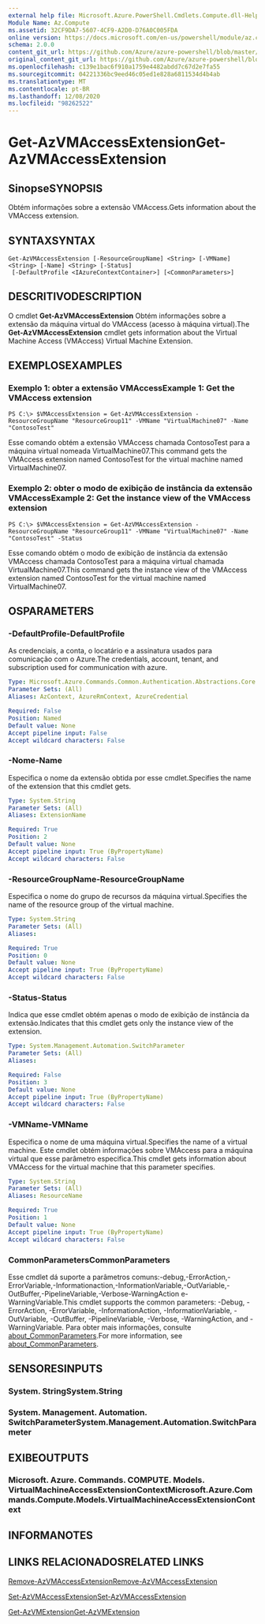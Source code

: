 ```yaml
---
external help file: Microsoft.Azure.PowerShell.Cmdlets.Compute.dll-Help.xml
Module Name: Az.Compute
ms.assetid: 32CF9DA7-5607-4CF9-A2D0-D76A0C005FDA
online version: https://docs.microsoft.com/en-us/powershell/module/az.compute/get-azvmaccessextension
schema: 2.0.0
content_git_url: https://github.com/Azure/azure-powershell/blob/master/src/Compute/Compute/help/Get-AzVMAccessExtension.md
original_content_git_url: https://github.com/Azure/azure-powershell/blob/master/src/Compute/Compute/help/Get-AzVMAccessExtension.md
ms.openlocfilehash: c139e1bac6f910a1759e4482abdd7c67d2e7fa55
ms.sourcegitcommit: 04221336bc9eed46c05ed1e828a6811534d4b4ab
ms.translationtype: MT
ms.contentlocale: pt-BR
ms.lasthandoff: 12/08/2020
ms.locfileid: "98262522"
---
```

# <span data-ttu-id="04aa8-101">Get-AzVMAccessExtension</span><span class="sxs-lookup"><span data-stu-id="04aa8-101">Get-AzVMAccessExtension</span></span>

## <span data-ttu-id="04aa8-102">Sinopse</span><span class="sxs-lookup"><span data-stu-id="04aa8-102">SYNOPSIS</span></span>
<span data-ttu-id="04aa8-103">Obtém informações sobre a extensão VMAccess.</span><span class="sxs-lookup"><span data-stu-id="04aa8-103">Gets information about the VMAccess extension.</span></span>

## <span data-ttu-id="04aa8-104">SYNTAX</span><span class="sxs-lookup"><span data-stu-id="04aa8-104">SYNTAX</span></span>

```
Get-AzVMAccessExtension [-ResourceGroupName] <String> [-VMName] <String> [-Name] <String> [-Status]
 [-DefaultProfile <IAzureContextContainer>] [<CommonParameters>]
```

## <span data-ttu-id="04aa8-105">DESCRITIVO</span><span class="sxs-lookup"><span data-stu-id="04aa8-105">DESCRIPTION</span></span>
<span data-ttu-id="04aa8-106">O cmdlet **Get-AzVMAccessExtension** Obtém informações sobre a extensão da máquina virtual do VMAccess (acesso à máquina virtual).</span><span class="sxs-lookup"><span data-stu-id="04aa8-106">The **Get-AzVMAccessExtension** cmdlet gets information about the Virtual Machine Access (VMAccess) Virtual Machine Extension.</span></span>

## <span data-ttu-id="04aa8-107">EXEMPLOS</span><span class="sxs-lookup"><span data-stu-id="04aa8-107">EXAMPLES</span></span>

### <span data-ttu-id="04aa8-108">Exemplo 1: obter a extensão VMAccess</span><span class="sxs-lookup"><span data-stu-id="04aa8-108">Example 1: Get the VMAccess extension</span></span>
```
PS C:\> $VMAccessExtension = Get-AzVMAccessExtension -ResourceGroupName "ResourceGroup11" -VMName "VirtualMachine07" -Name "ContosoTest"
```

<span data-ttu-id="04aa8-109">Esse comando obtém a extensão VMAccess chamada ContosoTest para a máquina virtual nomeada VirtualMachine07.</span><span class="sxs-lookup"><span data-stu-id="04aa8-109">This command gets the VMAccess extension named ContosoTest for the virtual machine named VirtualMachine07.</span></span>

### <span data-ttu-id="04aa8-110">Exemplo 2: obter o modo de exibição de instância da extensão VMAccess</span><span class="sxs-lookup"><span data-stu-id="04aa8-110">Example 2: Get the instance view of the VMAccess extension</span></span>
```
PS C:\> $VMAccessExtension = Get-AzVMAccessExtension -ResourceGroupName "ResourceGroup11" -VMName "VirtualMachine07" -Name "ContosoTest" -Status
```

<span data-ttu-id="04aa8-111">Esse comando obtém o modo de exibição de instância da extensão VMAccess chamada ContosoTest para a máquina virtual chamada VirtualMachine07.</span><span class="sxs-lookup"><span data-stu-id="04aa8-111">This command gets the instance view of the VMAccess extension named ContosoTest for the virtual machine named VirtualMachine07.</span></span>

## <span data-ttu-id="04aa8-112">OS</span><span class="sxs-lookup"><span data-stu-id="04aa8-112">PARAMETERS</span></span>

### <span data-ttu-id="04aa8-113">-DefaultProfile</span><span class="sxs-lookup"><span data-stu-id="04aa8-113">-DefaultProfile</span></span>
<span data-ttu-id="04aa8-114">As credenciais, a conta, o locatário e a assinatura usados para comunicação com o Azure.</span><span class="sxs-lookup"><span data-stu-id="04aa8-114">The credentials, account, tenant, and subscription used for communication with azure.</span></span>

```yaml
Type: Microsoft.Azure.Commands.Common.Authentication.Abstractions.Core.IAzureContextContainer
Parameter Sets: (All)
Aliases: AzContext, AzureRmContext, AzureCredential

Required: False
Position: Named
Default value: None
Accept pipeline input: False
Accept wildcard characters: False
```

### <span data-ttu-id="04aa8-115">-Nome</span><span class="sxs-lookup"><span data-stu-id="04aa8-115">-Name</span></span>
<span data-ttu-id="04aa8-116">Especifica o nome da extensão obtida por esse cmdlet.</span><span class="sxs-lookup"><span data-stu-id="04aa8-116">Specifies the name of the extension that this cmdlet gets.</span></span>

```yaml
Type: System.String
Parameter Sets: (All)
Aliases: ExtensionName

Required: True
Position: 2
Default value: None
Accept pipeline input: True (ByPropertyName)
Accept wildcard characters: False
```

### <span data-ttu-id="04aa8-117">-ResourceGroupName</span><span class="sxs-lookup"><span data-stu-id="04aa8-117">-ResourceGroupName</span></span>
<span data-ttu-id="04aa8-118">Especifica o nome do grupo de recursos da máquina virtual.</span><span class="sxs-lookup"><span data-stu-id="04aa8-118">Specifies the name of the resource group of the virtual machine.</span></span>

```yaml
Type: System.String
Parameter Sets: (All)
Aliases:

Required: True
Position: 0
Default value: None
Accept pipeline input: True (ByPropertyName)
Accept wildcard characters: False
```

### <span data-ttu-id="04aa8-119">-Status</span><span class="sxs-lookup"><span data-stu-id="04aa8-119">-Status</span></span>
<span data-ttu-id="04aa8-120">Indica que esse cmdlet obtém apenas o modo de exibição de instância da extensão.</span><span class="sxs-lookup"><span data-stu-id="04aa8-120">Indicates that this cmdlet gets only the instance view of the extension.</span></span>

```yaml
Type: System.Management.Automation.SwitchParameter
Parameter Sets: (All)
Aliases:

Required: False
Position: 3
Default value: None
Accept pipeline input: True (ByPropertyName)
Accept wildcard characters: False
```

### <span data-ttu-id="04aa8-121">-VMName</span><span class="sxs-lookup"><span data-stu-id="04aa8-121">-VMName</span></span>
<span data-ttu-id="04aa8-122">Especifica o nome de uma máquina virtual.</span><span class="sxs-lookup"><span data-stu-id="04aa8-122">Specifies the name of a virtual machine.</span></span>
<span data-ttu-id="04aa8-123">Este cmdlet obtém informações sobre VMAccess para a máquina virtual que esse parâmetro especifica.</span><span class="sxs-lookup"><span data-stu-id="04aa8-123">This cmdlet gets information about VMAccess for the virtual machine that this parameter specifies.</span></span>

```yaml
Type: System.String
Parameter Sets: (All)
Aliases: ResourceName

Required: True
Position: 1
Default value: None
Accept pipeline input: True (ByPropertyName)
Accept wildcard characters: False
```

### <span data-ttu-id="04aa8-124">CommonParameters</span><span class="sxs-lookup"><span data-stu-id="04aa8-124">CommonParameters</span></span>
<span data-ttu-id="04aa8-125">Esse cmdlet dá suporte a parâmetros comuns:-debug,-ErrorAction,-ErrorVariable,-Informationaction,-InformationVariable,-OutVariable,-OutBuffer,-PipelineVariable,-Verbose-WarningAction e-WarningVariable.</span><span class="sxs-lookup"><span data-stu-id="04aa8-125">This cmdlet supports the common parameters: -Debug, -ErrorAction, -ErrorVariable, -InformationAction, -InformationVariable, -OutVariable, -OutBuffer, -PipelineVariable, -Verbose, -WarningAction, and -WarningVariable.</span></span> <span data-ttu-id="04aa8-126">Para obter mais informações, consulte [about_CommonParameters](http://go.microsoft.com/fwlink/?LinkID=113216).</span><span class="sxs-lookup"><span data-stu-id="04aa8-126">For more information, see [about_CommonParameters](http://go.microsoft.com/fwlink/?LinkID=113216).</span></span>

## <span data-ttu-id="04aa8-127">SENSORES</span><span class="sxs-lookup"><span data-stu-id="04aa8-127">INPUTS</span></span>

### <span data-ttu-id="04aa8-128">System. String</span><span class="sxs-lookup"><span data-stu-id="04aa8-128">System.String</span></span>

### <span data-ttu-id="04aa8-129">System. Management. Automation. SwitchParameter</span><span class="sxs-lookup"><span data-stu-id="04aa8-129">System.Management.Automation.SwitchParameter</span></span>

## <span data-ttu-id="04aa8-130">EXIBE</span><span class="sxs-lookup"><span data-stu-id="04aa8-130">OUTPUTS</span></span>

### <span data-ttu-id="04aa8-131">Microsoft. Azure. Commands. COMPUTE. Models. VirtualMachineAccessExtensionContext</span><span class="sxs-lookup"><span data-stu-id="04aa8-131">Microsoft.Azure.Commands.Compute.Models.VirtualMachineAccessExtensionContext</span></span>

## <span data-ttu-id="04aa8-132">INFORMA</span><span class="sxs-lookup"><span data-stu-id="04aa8-132">NOTES</span></span>

## <span data-ttu-id="04aa8-133">LINKS RELACIONADOS</span><span class="sxs-lookup"><span data-stu-id="04aa8-133">RELATED LINKS</span></span>

[<span data-ttu-id="04aa8-134">Remove-AzVMAccessExtension</span><span class="sxs-lookup"><span data-stu-id="04aa8-134">Remove-AzVMAccessExtension</span></span>](./Remove-AzVMAccessExtension.md)

[<span data-ttu-id="04aa8-135">Set-AzVMAccessExtension</span><span class="sxs-lookup"><span data-stu-id="04aa8-135">Set-AzVMAccessExtension</span></span>](./Set-AzVMAccessExtension.md)

[<span data-ttu-id="04aa8-136">Get-AzVMExtension</span><span class="sxs-lookup"><span data-stu-id="04aa8-136">Get-AzVMExtension</span></span>](./Get-AzVMExtension.md)


